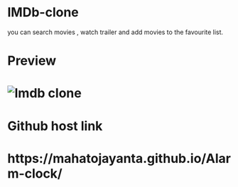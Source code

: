 # IMDb-clone
you can search movies , watch trailer and add movies to the favourite list.

<h1>Preview<h1>
<img src="images\Screenshot (46).png" alt="Imdb clone">

<h1>Github host link<h1/>
https://mahatojayanta.github.io/Alarm-clock/

